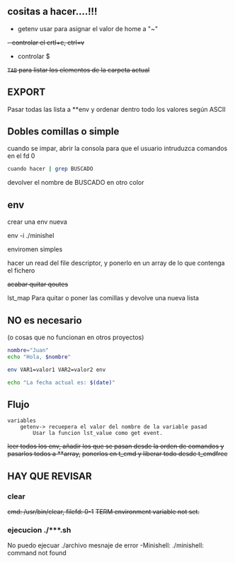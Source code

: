 ## cositas a hacer....!!!

- getenv usar para asignar el valor de  home a "~"

~~- controlar el crtl+c, ctrl=v~~
- controlar $

~~`TAB` para listar los elementos de la carpeta actual~~

## EXPORT
Pasar todas las lista a **env y ordenar dentro todo los valores según ASCII

## Dobles comillas o simple
cuando se impar, abrir la consola para que el usuario intruduzca comandos
en el fd 0

```bash
cuando hacer | grep BUSCADO
```
devolver el nombre de BUSCADO en otro color

## env
crear una env nueva

env -i ./minishel

enviromen simples

hacer un read del file descriptor, y ponerlo en un array de lo que contenga el fichero

~~acabar quitar qoutes~~

lst_map
Para quitar o poner las comillas y devolve una nueva lista

## NO es necesario

(o cosas que no funcionan en otros proyectos)
```bash
nombre="Juan"
echo "Hola, $nombre"
```
```bash
env VAR1=valor1 VAR2=valor2 env

echo "La fecha actual es: $(date)"
```

## Flujo

	variables
		getenv-> recuepera el valor del nombre de la variable pasad
			Usar la funcion lst_value como get event.

~~leer todos los env, añadir los que se pasan desde la orden de comandos y pasarlos todos a **array,~~
~~ponerlos en t_cmd y liberar todo desde t_cmdfree~~

## HAY QUE REVISAR

### clear
~~cmd: /usr/bin/clear, filefd: 0-1~~
~~TERM environment variable not set.~~

### ejecucion ./***.sh
No puedo ejecuar ./archivo
mesnaje de error
-Minishell: ./minishell: command not found



